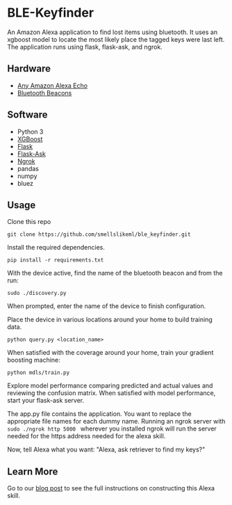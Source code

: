 # BLE-Keyfinder

An Amazon Alexa application to find lost items using bluetooth. It uses an xgboost model to locate the most likely place
the tagged keys were last left. The application runs using flask, flask-ask, and ngrok.

## Hardware
* [Any Amazon Alexa Echo](https://www.amazon.com/gp/product/B01DFKC2SO/ref=s9_acsd_al_bw_c_x_1_w?pf_rd_m=ATVPDKIKX0DER&pf_rd_s=merchandised-search-4&pf_rd_r=Q924P0APNQ9M7QVMV2D0&pf_rd_r=Q924P0APNQ9M7QVMV2D0&pf_rd_t=101&pf_rd_p=4dc5e960-6892-4959-a18f-2e32ecb3b2b6&pf_rd_p=4dc5e960-6892-4959-a18f-2e32ecb3b2b6&pf_rd_i=9818047011)
* [Bluetooth Beacons](https://www.amazon.com/gp/product/B077ZGGYY7/ref=oh_aui_detailpage_o01_s00?ie=UTF8&psc=1)

## Software
* Python 3
* [XGBoost](https://xgboost.readthedocs.io/en/latest/)
* [Flask](http://flask.pocoo.org/)
* [Flask-Ask](http://flask-ask.readthedocs.io/en/latest/)
* [Ngrok](https://ngrok.com/download)
* pandas
* numpy
* bluez

## Usage

Clone this repo
```
git clone https://github.com/smellslikeml/ble_keyfinder.git
```

Install the required dependencies.
```
pip install -r requirements.txt
```

With the device active, find the name of the bluetooth beacon and from the run:
```
sudo ./discovery.py
```
When prompted, enter the name of the device to finish configuration.

Place the device in various locations around your home to build training data.
```
python query.py <location_name>
```

When satisfied with the coverage around your home, train your gradient boosting machine:
```
python mdls/train.py
```

Explore model performance comparing predicted and actual values and reviewing the confusion matrix. When satisfied with model performance, start your flask-ask server.

The app.py file contains the application. You want to replace the appropriate file names for each dummy name. Running an ngrok server with ```sudo ./ngrok http 5000 ``` wherever you installed ngrok will run the server needed for the https address needed for the alexa skill. 

Now, tell Alexa what you want: "Alexa, ask retriever to find my keys?"

## Learn More
Go to our [blog post](http://smellslikeml.com/ble_keyfinder.html) to see the full instructions on constructing this Alexa skill. 

